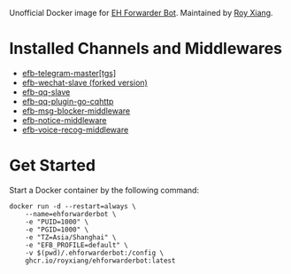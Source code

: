 Unofficial Docker image for [EH Forwarder Bot](https://github.com/ehForwarderBot/ehForwarderBot). Maintained by [Roy Xiang](http://github.com/RoyXiang).

# Installed Channels and Middlewares

* [efb-telegram-master[tgs]](https://github.com/ehForwarderBot/efb-telegram-master)
* [efb-wechat-slave (forked version)](https://github.com/RoyXiang/efb-wechat-slave/tree/itchat)
* [efb-qq-slave](https://github.com/ehForwarderBot/efb-qq-slave)
* [efb-qq-plugin-go-cqhttp](https://github.com/ehForwarderBot/efb-qq-plugin-go-cqhttp)
* [efb-msg-blocker-middleware](https://github.com/ehForwarderBot/efb-msg_blocker-middleware)
* [efb-notice-middleware](https://github.com/ehForwarderBot/efb-notice-middleware)
* [efb-voice-recog-middleware](https://github.com/ehForwarderBot/efb-voice_recog-middleware)

# Get Started

Start a Docker container by the following command:

```
docker run -d --restart=always \
    --name=ehforwarderbot \
    -e "PUID=1000" \
    -e "PGID=1000" \
    -e "TZ=Asia/Shanghai" \
    -e "EFB_PROFILE=default" \
    -v $(pwd)/.ehforwarderbot:/config \
    ghcr.io/royxiang/ehforwarderbot:latest
```
